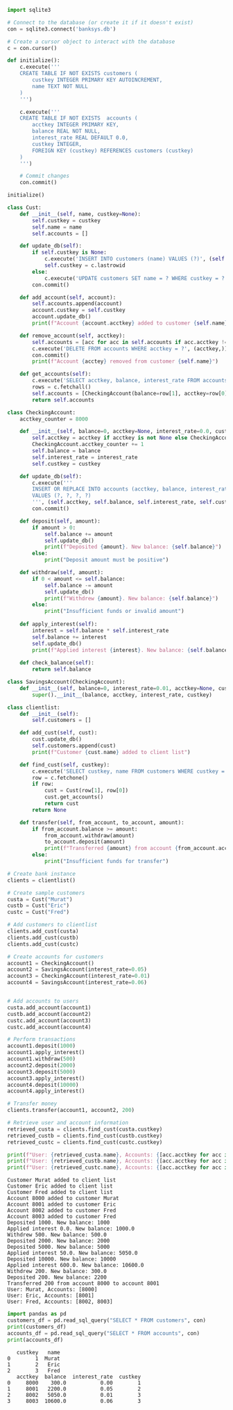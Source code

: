 ```python
import sqlite3

# Connect to the database (or create it if it doesn't exist)
con = sqlite3.connect('banksys.db')

# Create a cursor object to interact with the database
c = con.cursor()
```


```python
def initialize():
    c.execute('''
    CREATE TABLE IF NOT EXISTS customers (
        custkey INTEGER PRIMARY KEY AUTOINCREMENT,
        name TEXT NOT NULL
    )
    ''')

    c.execute('''
    CREATE TABLE IF NOT EXISTS  accounts (
        acctkey INTEGER PRIMARY KEY,
        balance REAL NOT NULL,
        interest_rate REAL DEFAULT 0.0,
        custkey INTEGER,
        FOREIGN KEY (custkey) REFERENCES customers (custkey)
    )
    ''')

    # Commit changes
    con.commit()

initialize()
```


```python
class Cust:
    def __init__(self, name, custkey=None):
        self.custkey = custkey
        self.name = name
        self.accounts = []

    def update_db(self):
        if self.custkey is None:
            c.execute('INSERT INTO customers (name) VALUES (?)', (self.name,))
            self.custkey = c.lastrowid
        else:
            c.execute('UPDATE customers SET name = ? WHERE custkey = ?', (self.name, self.custkey))
        con.commit()

    def add_account(self, account):
        self.accounts.append(account)
        account.custkey = self.custkey
        account.update_db()
        print(f"Account {account.acctkey} added to customer {self.name}")

    def remove_account(self, acctkey):
        self.accounts = [acc for acc in self.accounts if acc.acctkey != acctkey]
        c.execute('DELETE FROM accounts WHERE acctkey = ?', (acctkey,))
        con.commit()
        print(f"Account {acctey} removed from customer {self.name}")

    def get_accounts(self):
        c.execute('SELECT acctkey, balance, interest_rate FROM accounts WHERE custkey = ?', (self.custkey,))
        rows = c.fetchall()
        self.accounts = [CheckingAccount(balance=row[1], acctkey=row[0], interest_rate=row[2]) for row in rows]
        return self.accounts
```


```python
class CheckingAccount:
    acctkey_counter = 8000

    def __init__(self, balance=0, acctkey=None, interest_rate=0.0, custkey=None):
        self.acctkey = acctkey if acctkey is not None else CheckingAccount.acctkey_counter
        CheckingAccount.acctkey_counter += 1
        self.balance = balance
        self.interest_rate = interest_rate
        self.custkey = custkey

    def update_db(self):
        c.execute('''
        INSERT OR REPLACE INTO accounts (acctkey, balance, interest_rate, custkey)
        VALUES (?, ?, ?, ?)
        ''', (self.acctkey, self.balance, self.interest_rate, self.custkey))
        con.commit()

    def deposit(self, amount):
        if amount > 0:
            self.balance += amount
            self.update_db()
            print(f"Deposited {amount}. New balance: {self.balance}")
        else:
            print("Deposit amount must be positive")

    def withdraw(self, amount):
        if 0 < amount <= self.balance:
            self.balance -= amount
            self.update_db()
            print(f"Withdrew {amount}. New balance: {self.balance}")
        else:
            print("Insufficient funds or invalid amount")
            
    def apply_interest(self):
        interest = self.balance * self.interest_rate
        self.balance += interest
        self.update_db()
        print(f"Applied interest {interest}. New balance: {self.balance}")
    
    def check_balance(self):
        return self.balance

class SavingsAccount(CheckingAccount):
    def __init__(self, balance=0, interest_rate=0.01, acctkey=None, custkey=None):
        super().__init__(balance, acctkey, interest_rate, custkey)
```


```python
class clientlist:
    def __init__(self):
        self.customers = []

    def add_cust(self, cust):
        cust.update_db()
        self.customers.append(cust)
        print(f"Customer {cust.name} added to client list")

    def find_cust(self, custkey):
        c.execute('SELECT custkey, name FROM customers WHERE custkey = ?', (custkey,))
        row = c.fetchone()
        if row:
            cust = Cust(row[1], row[0])
            cust.get_accounts()
            return cust
        return None

    def transfer(self, from_account, to_account, amount):
        if from_account.balance >= amount:
            from_account.withdraw(amount)
            to_account.deposit(amount)
            print(f"Transferred {amount} from account {from_account.acctkey} to account {to_account.acctkey}")
        else:
            print("Insufficient funds for transfer")
```


```python
# Create bank instance
clients = clientlist()

# Create sample customers
custa = Cust("Murat")
custb = Cust("Eric")
custc = Cust("Fred")

# Add customers to clientlist
clients.add_cust(custa)
clients.add_cust(custb)
clients.add_cust(custc)

# Create accounts for customers
account1 = CheckingAccount()
account2 = SavingsAccount(interest_rate=0.05)
account3 = CheckingAccount(interest_rate=0.01)
account4 = SavingsAccount(interest_rate=0.06)


# Add accounts to users
custa.add_account(account1)
custb.add_account(account2)
custc.add_account(account3)
custc.add_account(account4)

# Perform transactions
account1.deposit(1000)
account1.apply_interest()
account1.withdraw(500)
account2.deposit(2000)
account3.deposit(5000)
account3.apply_interest()
account4.deposit(10000)
account4.apply_interest()

# Transfer money
clients.transfer(account1, account2, 200)

# Retrieve user and account information
retrieved_custa = clients.find_cust(custa.custkey)
retrieved_custb = clients.find_cust(custb.custkey)
retrieved_custc = clients.find_cust(custc.custkey)

print(f"User: {retrieved_custa.name}, Accounts: {[acc.acctkey for acc in retrieved_custa.get_accounts()]}")
print(f"User: {retrieved_custb.name}, Accounts: {[acc.acctkey for acc in retrieved_custb.get_accounts()]}")
print(f"User: {retrieved_custc.name}, Accounts: {[acc.acctkey for acc in retrieved_custc.get_accounts()]}")


```

    Customer Murat added to client list
    Customer Eric added to client list
    Customer Fred added to client list
    Account 8000 added to customer Murat
    Account 8001 added to customer Eric
    Account 8002 added to customer Fred
    Account 8003 added to customer Fred
    Deposited 1000. New balance: 1000
    Applied interest 0.0. New balance: 1000.0
    Withdrew 500. New balance: 500.0
    Deposited 2000. New balance: 2000
    Deposited 5000. New balance: 5000
    Applied interest 50.0. New balance: 5050.0
    Deposited 10000. New balance: 10000
    Applied interest 600.0. New balance: 10600.0
    Withdrew 200. New balance: 300.0
    Deposited 200. New balance: 2200
    Transferred 200 from account 8000 to account 8001
    User: Murat, Accounts: [8000]
    User: Eric, Accounts: [8001]
    User: Fred, Accounts: [8002, 8003]
    


```python
import pandas as pd
customers_df = pd.read_sql_query("SELECT * FROM customers", con)
print(customers_df)
accounts_df = pd.read_sql_query("SELECT * FROM accounts", con)
print(accounts_df)
```

       custkey   name
    0        1  Murat
    1        2   Eric
    2        3   Fred
       acctkey  balance  interest_rate  custkey
    0     8000    300.0           0.00        1
    1     8001   2200.0           0.05        2
    2     8002   5050.0           0.01        3
    3     8003  10600.0           0.06        3
    


```python

```
